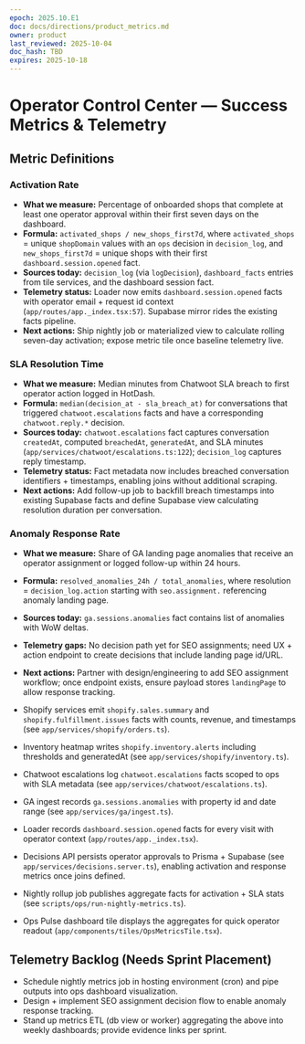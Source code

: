 ```yaml
---
epoch: 2025.10.E1
doc: docs/directions/product_metrics.md
owner: product
last_reviewed: 2025-10-04
doc_hash: TBD
expires: 2025-10-18
---
```


# Operator Control Center — Success Metrics & Telemetry

## Metric Definitions

### Activation Rate

- **What we measure:** Percentage of onboarded shops that complete at least one operator approval within their first seven days on the dashboard.
- **Formula:** `activated_shops / new_shops_first7d`, where `activated_shops` = unique `shopDomain` values with an `ops` decision in `decision_log`, and `new_shops_first7d` = unique shops with their first `dashboard.session.opened` fact.
- **Sources today:** `decision_log` (via `logDecision`), `dashboard_facts` entries from tile services, and the dashboard session fact.
- **Telemetry status:** Loader now emits `dashboard.session.opened` facts with operator email + request id context (`app/routes/app._index.tsx:57`). Supabase mirror rides the existing facts pipeline.
- **Next actions:** Ship nightly job or materialized view to calculate rolling seven-day activation; expose metric tile once baseline telemetry live.

### SLA Resolution Time

- **What we measure:** Median minutes from Chatwoot SLA breach to first operator action logged in HotDash.
- **Formula:** `median(decision_at - sla_breach_at)` for conversations that triggered `chatwoot.escalations` facts and have a corresponding `chatwoot.reply.*` decision.
- **Sources today:** `chatwoot.escalations` fact captures conversation `createdAt`, computed `breachedAt`, `generatedAt`, and SLA minutes (`app/services/chatwoot/escalations.ts:122`); `decision_log` captures reply timestamp.
- **Telemetry status:** Fact metadata now includes breached conversation identifiers + timestamps, enabling joins without additional scraping.
- **Next actions:** Add follow-up job to backfill breach timestamps into existing Supabase facts and define Supabase view calculating resolution duration per conversation.

### Anomaly Response Rate

- **What we measure:** Share of GA landing page anomalies that receive an operator assignment or logged follow-up within 24 hours.
- **Formula:** `resolved_anomalies_24h / total_anomalies`, where resolution = `decision_log.action` starting with `seo.assignment.` referencing anomaly landing page.
- **Sources today:** `ga.sessions.anomalies` fact contains list of anomalies with WoW deltas.
- **Telemetry gaps:** No decision path yet for SEO assignments; need UX + action endpoint to create decisions that include landing page id/URL.
- **Next actions:** Partner with design/engineering to add SEO assignment workflow; once endpoint exists, ensure payload stores `landingPage` to allow response tracking.

- Shopify services emit `shopify.sales.summary` and `shopify.fulfillment.issues` facts with counts, revenue, and timestamps (see `app/services/shopify/orders.ts`).
- Inventory heatmap writes `shopify.inventory.alerts` including thresholds and generatedAt (see `app/services/shopify/inventory.ts`).
- Chatwoot escalations log `chatwoot.escalations` facts scoped to ops with SLA metadata (see `app/services/chatwoot/escalations.ts`).
- GA ingest records `ga.sessions.anomalies` with property id and date range (see `app/services/ga/ingest.ts`).
- Loader records `dashboard.session.opened` facts for every visit with operator context (`app/routes/app._index.tsx`).
- Decisions API persists operator approvals to Prisma + Supabase (see `app/services/decisions.server.ts`), enabling activation and response metrics once joins defined.
- Nightly rollup job publishes aggregate facts for activation + SLA stats (see `scripts/ops/run-nightly-metrics.ts`).
- Ops Pulse dashboard tile displays the aggregates for quick operator readout (`app/components/tiles/OpsMetricsTile.tsx`).

## Telemetry Backlog (Needs Sprint Placement)

- Schedule nightly metrics job in hosting environment (cron) and pipe outputs into ops dashboard visualization.
- Design + implement SEO assignment decision flow to enable anomaly response tracking.
- Stand up metrics ETL (db view or worker) aggregating the above into weekly dashboards; provide evidence links per sprint.
